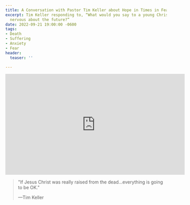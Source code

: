 ```yaml
---
title: A Conversation with Pastor Tim Keller about Hope in Times in Fear
excerpt: Tim Keller responding to, “What would you say to a young Christian who’s
  nervous about the future?”
date: 2022-09-21 19:00:00 -0600
tags:
- Death
- Suffering
- Anxiety
- Fear
header:
  teaser: ''

---
```

<iframe width="560" height="315" src="https://www.youtube.com/embed/fuCusQ3Y6HY?start=1970" title="YouTube video player" frameborder="0" allow="accelerometer; autoplay; clipboard-write; encrypted-media; gyroscope; picture-in-picture" allowfullscreen></iframe>

> "If Jesus Christ was really raised from the dead...everything is going to be OK."
>
> —Tim Keller